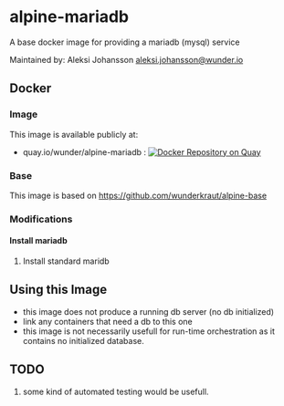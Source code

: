 # alpine-mariadb

A base docker image for providing a mariadb (mysql) service

Maintained by: Aleksi Johansson <aleksi.johansson@wunder.io>

## Docker

### Image

This image is available publicly at:

- quay.io/wunder/alpine-mariadb : [![Docker Repository on Quay](https://quay.io/repository/wunder/alpine-mariadb/status "Docker Repository on Quay")](https://quay.io/repository/wunder/alpine-mariadb)

### Base

This image is based on https://github.com/wunderkraut/alpine-base

### Modifications

#### Install mariadb

1. Install standard maridb

## Using this Image

* this image does not produce a running db server (no db initialized)
* link any containers that need a db to this one
* this image is not necessarily usefull for run-time orchestration as
  it contains no initialized database.

## TODO

1. some kind of automated testing would be usefull.
